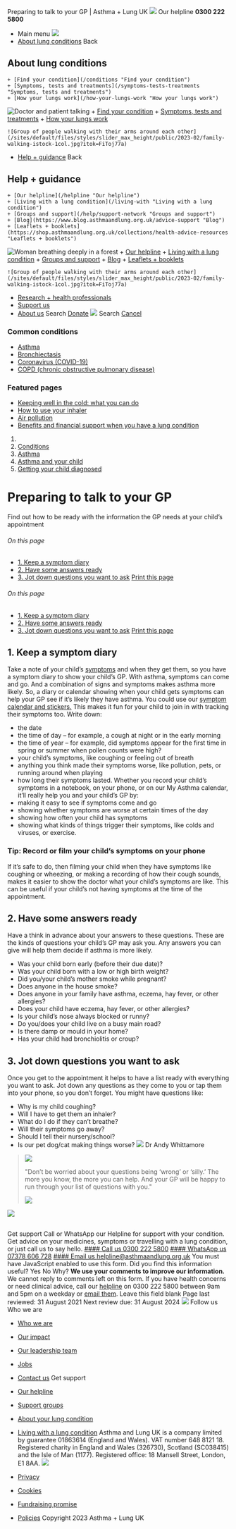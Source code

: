 
Preparing to talk to your GP | Asthma + Lung UK
 [![](/themes/custom/asthma-lung-uk/images/aluk-logo.png)](/ "Homepage")
 Our helpline **0300 222 5800**
* Main menu
![](/wingsuit/asthma-lung-uk/images/aluk-logo.png)
* [About lung conditions](#about "About lung conditions")
 Back
 
## About lung conditions
	+ [Find your condition](/conditions "Find your condition")
	+ [Symptoms, tests and treatments](/symptoms-tests-treatments "Symptoms, tests and treatments")
	+ [How your lungs work](/how-your-lungs-work "How your lungs work")
![Doctor and patient talking](/sites/default/files/styles/slider_max_height/public/2023-02/119589.jpg?itok=IfMKqhqJ)
	+ [Find your condition](/conditions)
	+ [Symptoms, tests and treatments](/symptoms-tests-treatments)
	+ [How your lungs work](/how-your-lungs-work)
	
	
	![Group of people walking with their arms around each other](/sites/default/files/styles/slider_max_height/public/2023-02/family-walking-istock-1col.jpg?itok=FiToj77a)
* [Help + guidance](#get-support "Help + guidance")
 Back
 
## Help + guidance
	+ [Our helpline](/helpline "Our helpline")
	+ [Living with a lung condition](/living-with "Living with a lung condition")
	+ [Groups and support](/help/support-network "Groups and support")
	+ [Blog](https://www.blog.asthmaandlung.org.uk/advice-support "Blog")
	+ [Leaflets + booklets](https://shop.asthmaandlung.org.uk/collections/health-advice-resources "Leaflets + booklets")
![Woman breathing deeply in a forest](/sites/default/files/styles/slider_max_height/public/2023-02/A%2BLUK%20Generic73.jpg?itok=IY-jWei3)
	+ [Our helpline](/helpline)
	+ [Living with a lung condition](/living-with)
	+ [Groups and support](/help/support-network)
	+ [Blog](https://www.blog.asthmaandlung.org.uk/advice-support)
	+ [Leaflets + booklets](https://shop.asthmaandlung.org.uk/collections/health-advice-resources "Leaflets and booklets about lung conditions")
	
	
	![Group of people walking with their arms around each other](/sites/default/files/styles/slider_max_height/public/2023-02/family-walking-istock-1col.jpg?itok=FiToj77a)
* [Research + health professionals](/research-health-professionals "Research + health professionals")
* [Support us](/support-us "Support us")
* [About us](/about-us "About us")
Search
[Donate](https://action.asthmaandlung.org.uk/page/99720/donate/1?ea_tracking_id=General_WebsiteALUK_Header_Regular "Donate") 
 [![](/themes/custom/asthma-lung-uk/images/aluk-logo.png)](/ "Homepage")
Search
[Cancel](#)
### Common conditions
* [Asthma](/conditions/asthma)
* [Bronchiectasis](/conditions/bronchiectasis)
* [Coronavirus (COVID-19)](/conditions/coronavirus)
* [COPD (chronic obstructive pulmonary disease)](/conditions/copd-chronic-obstructive-pulmonary-disease)
### Featured pages
* [Keeping well in the cold: what you can do](/living-with/cold-weather)
* [How to use your inhaler](/living-with/inhaler-videos)
* [Air pollution](/living-with/air-pollution)
* [Benefits and financial support when you have a lung condition](/living-with/benefits)
1. 
3. [Conditions](/conditions)
5. [Asthma](/conditions/asthma)
7. [Asthma and your child](/conditions/asthma/child)
9. [Getting your child diagnosed](/conditions/asthma/child/diagnosis)
# Preparing to talk to your GP
Find out how to be ready with the information the GP needs at your child’s appointment
###### On this page
* [1. Keep a symptom diary](#_-keep-a-symptom-diary)
* [2. Have some answers ready](#_-have-some-answers-ready)
* [3. Jot down questions you want to ask](#_-jot-down-questions-you-want-to-ask)
[Print this page](javascript:window.print();) 
###### On this page
* [1. Keep a symptom diary](#_-keep-a-symptom-diary)
* [2. Have some answers ready](#_-have-some-answers-ready)
* [3. Jot down questions you want to ask](#_-jot-down-questions-you-want-to-ask)
[Print this page](javascript:window.print();) 
## 1. Keep a symptom diary
Take a note of your child’s [symptoms](https://www.asthma.org.uk/advice/child/diagnosis/spotting-symptoms/) and when they get them, so you have a symptom diary to show your child’s GP.
With asthma, symptoms can come and go. And a combination of signs and symptoms makes asthma more likely. So, a diary or calendar showing when your child gets symptoms can help your GP see if it’s likely they have asthma. You could use our [symptom calendar and stickers.](https://www.asthma.org.uk/advice/resources/) This makes it fun for your child to join in with tracking their symptoms too.
Write down:
* the date
* the time of day – for example, a cough at night or in the early morning
* the time of year – for example, did symptoms appear for the first time in spring or summer when pollen counts were high?
* your child’s symptoms, like coughing or feeling out of breath
* anything you think made their symptoms worse, like pollution, pets, or running around when playing
* how long their symptoms lasted.
Whether you record your child’s symptoms in a notebook, on your phone, or on our My Asthma calendar, it’ll really help you and your child’s GP by:
* making it easy to see if symptoms come and go
* showing whether symptoms are worse at certain times of the day
* showing how often your child has symptoms
* showing what kinds of things trigger their symptoms, like colds and viruses, or exercise.
### Tip: Record or film your child’s symptoms on your phone
If it’s safe to do, then filming your child when they have symptoms like coughing or wheezing, or making a recording of how their cough sounds, makes it easier to show the doctor what your child’s symptoms are like. This can be useful if your child’s not having symptoms at the time of the appointment.
## 2. Have some answers ready
Have a think in advance about your answers to these questions. These are the kinds of questions your child’s GP may ask you. Any answers you can give will help them decide if asthma is more likely.
* Was your child born early (before their due date)?
* Was your child born with a low or high birth weight?
* Did you/your child’s mother smoke while pregnant?
* Does anyone in the house smoke?
* Does anyone in your family have asthma, eczema, hay fever, or other allergies?
* Does your child have eczema, hay fever, or other allergies?
* Is your child’s nose always blocked or runny?
* Do you/does your child live on a busy main road?
* Is there damp or mould in your home?
* Has your child had bronchiolitis or croup?
## 3. Jot down questions you want to ask
Once you get to the appointment it helps to have a list ready with everything you want to ask. Jot down any questions as they come to you or tap them into your phone, so you don’t forget.
You might have questions like:
* Why is my child coughing?
* Will I have to get them an inhaler?
* What do I do if they can’t breathe?
* Will their symptoms go away?
* Should I tell their nursery/school?
* Is our pet dog/cat making things worse?
![](/sites/default/files/Dr%20Andy%20Whittamore%20Asthma%20UK%20smallfile%20cropped.png)
 Dr Andy Whittamore
 
> 
> ![](/themes/custom/asthma-lung-uk/images/quote--large.png)
> 
> "Don’t be worried about your questions being ‘wrong’ or ‘silly.’ The more you know, the more you can help. And your GP will be happy to run through your list of questions with you."
> 
> 
> 
> ![](/themes/custom/asthma-lung-uk/images/quote--large.png)
> 
 
![](/themes/custom/asthma-lung-uk/images/slash-forward.png)
## 
 Get support
Call or WhatsApp our Helpline for support with your condition. Get advice on your medicines, symptoms or travelling with a lung condition, or just call us to say hello.
[#### Call us
 0300 222 5800](tel:+443002225800)
[#### WhatsApp us
 07378 606 728](https://wa.me/447378606728)
[#### Email us
 helpline@asthmaandlung.org.uk](mailto:helpline@asthmaandlung.org.uk)
You must have JavaScript enabled to use this form.
Did you find this information useful?
Yes
No
Why?
**We use your comments to improve our information.** We cannot reply to comments left on this form. If you have health concerns or need clinical advice, call our [helpline](/helpline) on 0300 222 5800 between 9am and 5pm on a weekday or [email them](/helpline).
Leave this field blank
Page last reviewed: 
31 August 2021
Next review due: 
31 August 2024
 [![](/sites/default/files/2023-01/footer-logo%20%281%29.png)](/ "Homepage")
Follow us
 Who we are
 
* [Who we are](/about-us/who-we-are)
* [Our impact](/about-us/our-impact)
* [Our leadership team](/about-us/our-leadership-team)
* [Jobs](/work-us)
* [Contact us](/about-us/contact-us)
 Get support
 
* [Our helpline](/helpline)
* [Support groups](/help/support-network)
* [About your lung condition](/conditions)
* [Living with a lung condition](/living-with)
Asthma and Lung UK is a company limited by guarantee 01863614 (England and Wales). VAT number 648 8121 18.
Registered charity in England and Wales (326730), Scotland (SC038415) and the Isle of Man (1177). Registered office: 18 Mansell Street, London, E1 8AA.
[![](/sites/default/files/2023-01/reg-logo%20%281%29.png)](https://www.fundraisingregulator.org.uk)
![]()
![]()
* [Privacy](/privacy-policy)
* [Cookies](/cookies-how-we-use-them)
* [Fundraising promise](/fundraising-promise)
* [Policies](/about-us/policies)
 Copyright 2023 Asthma + Lung UK
 
